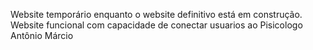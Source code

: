 Website temporário enquanto o website definitivo está em construção.
Website funcional com capacidade de conectar usuarios ao Pisicologo Antônio Márcio
